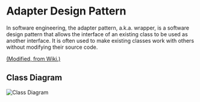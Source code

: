 # Adapter Design Pattern

In software engineering, the adapter pattern, a.k.a. wrapper, is a software design pattern that allows the interface of an existing class to be used as another interface. It is often used to make existing classes work with others without modifying their source code.

[(Modified, from Wiki.)](https://en.wikipedia.org/wiki/Adapter_pattern)

## Class Diagram

![Class Diagram](http://www.plantuml.com/plantuml/proxy?cache=no&src=https://raw.githubusercontent.com/JurajX/Notes/design-patterns/DesignPatterns/Adapter/theory.puml)
